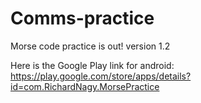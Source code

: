 # Comms-practice
Morse code practice is out! version 1.2

Here is the Google Play link for android:
https://play.google.com/store/apps/details?id=com.RichardNagy.MorsePractice

